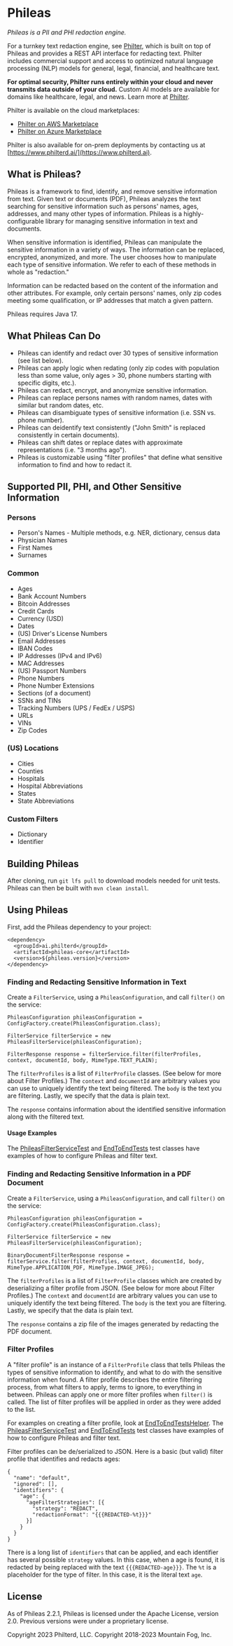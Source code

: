 # Phileas

*Phileas is a PII and PHI redaction engine.*

For a turnkey text redaction engine, see [Philter](https://philterd.ai/philter/), which is built on top of Phileas and provides a REST API interface for redacting text. Philter includes commercial support and access to optimized natural language processing (NLP) models for general, legal, financial, and healthcare text.

**For optimal security, Philter runs entirely within your cloud and never transmits data outside of your cloud.** Custom AI models are available for domains like healthcare, legal, and news. Learn more at [Philter](https://philterd.ai/philter/).

Philter is available on the cloud marketplaces:

* [Philter on AWS Marketplace](https://aws.amazon.com/marketplace/pp/B07YVB8FFT?ref=_ptnr_philterd)
* [Philter on Azure Marketplace](https://azuremarketplace.microsoft.com/en-us/marketplace/apps/philterdllc1687189098111.philter?tab=Overview)

Philter is also available for on-prem deployments by contacting us at [https://www.philterd.ai/](https://www.philterd.ai). 

## What is Phileas?

Phileas is a framework to find, identify, and remove sensitive information from text. Given text or documents (PDF), Phileas analyzes the text searching for sensitive information such as persons' names, ages, addresses, and many other types of information. Phileas is a highly-configurable library for managing sensitive information in text and documents.

When sensitive information is identified, Phileas can manipulate the sensitive information in a variety of ways. The information can be replaced, encrypted, anonymized, and more. The user chooses how to manipulate each type of sensitive information. We refer to each of these methods in whole as "redaction."

Information can be redacted based on the content of the information and other attributes. For example, only certain persons' names, only zip codes meeting some qualification, or IP addresses that match a given pattern.

Phileas requires Java 17.

## What Phileas Can Do

* Phileas can identify and redact over 30 types of sensitive information (see list below).
* Phileas can apply logic when redating (only zip codes with population less than some value, only ages > 30, phone numbers starting with specific digits, etc.).
* Phileas can redact, encrypt, and anonymize sensitive information.
* Phileas can replace persons names with random names, dates with similar but random dates, etc.
* Phileas can disambiguate types of sensitive information (i.e. SSN vs. phone number).
* Phileas can deidentify text consistently ("John Smith" is replaced consistently in certain documents).
* Phileas can shift dates or replace dates with approximate representations (i.e. "3 months ago").
* Phileas is customizable using "filter profiles" that define what sensitive information to find and how to redact it.

## Supported PII, PHI, and Other Sensitive Information

### Persons

* Person's Names - Multiple methods, e.g. NER, dictionary, census data
* Physician Names
* First Names
* Surnames

### Common

* Ages
* Bank Account Numbers
* Bitcoin Addresses
* Credit Cards
* Currency (USD)
* Dates
* (US) Driver's License Numbers
* Email Addresses
* IBAN Codes
* IP Addresses (IPv4 and IPv6)
* MAC Addresses
* (US) Passport Numbers
* Phone Numbers
* Phone Number Extensions
* Sections (of a document)
* SSNs and TINs
* Tracking Numbers (UPS / FedEx / USPS)
* URLs
* VINs
* Zip Codes

### (US) Locations

* Cities
* Counties
* Hospitals
* Hospital Abbreviations
* States
* State Abbreviations

### Custom Filters

* Dictionary
* Identifier

## Building Phileas

After cloning, run `git lfs pull` to download models needed for unit tests. Phileas can then be built with `mvn clean install`.

## Using Phileas


First, add the Phileas dependency to your project:

```
<dependency>
  <groupId>ai.philterd</groupId>
  <artifactId>phileas-core</artifactId>
  <version>${phileas.version}</version>
</dependency>

```

### Finding and Redacting Sensitive Information in Text

Create a `FilterService`, using a `PhileasConfiguration`, and call `filter()` on the service:

```
PhileasConfiguration phileasConfiguration = ConfigFactory.create(PhileasConfiguration.class);

FilterService filterService = new PhileasFilterService(phileasConfiguration);

FilterResponse response = filterService.filter(filterProfiles, context, documentId, body, MimeType.TEXT_PLAIN);
```

The `filterProfiles` is a list of `FilterProfile` classes. (See below for more about Filter Profiles.) The `context` and `documentId` are arbitrary values you can use to uniquely identify the text being filtered. The `body` is the text you are filtering. Lastly, we specify that the data is plain text.

The `response` contains information about the identified sensitive information along with the filtered text.

#### Usage Examples

The [PhileasFilterServiceTest](https://github.com/philterd/phileas/blob/main/phileas-core/src/test/java/io/philterd/test/phileas/services/PhileasFilterServiceTest.java) and [EndToEndTests](https://github.com/philterd/phileas/blob/main/phileas-core/src/test/java/io/philterd/test/phileas/services/EndToEndTests.java) test classes have examples of how to configure Phileas and filter text.

### Finding and Redacting Sensitive Information in a PDF Document

Create a `FilterService`, using a `PhileasConfiguration`, and call `filter()` on the service:

```
PhileasConfiguration phileasConfiguration = ConfigFactory.create(PhileasConfiguration.class);

FilterService filterService = new PhileasFilterService(phileasConfiguration);

BinaryDocumentFilterResponse response = filterService.filter(filterProfiles, context, documentId, body, MimeType.APPLICATION_PDF, MimeType.IMAGE_JPEG);
```

The `filterProfiles` is a list of `FilterProfile` classes which are created by deserializing a filter profile from JSON. (See below for more about Filter Profiles.) The `context` and `documentId` are arbitrary values you can use to uniquely identify the text being filtered. The `body` is the text you are filtering. Lastly, we specify that the data is plain text.

The `response` contains a zip file of the images generated by redacting the PDF document.

### Filter Profiles

A "filter profile" is an instance of a `FilterProfile` class that tells Phileas the types of sensitive information to identify, and what to do with the sensitive information when found. A filter profile describes the entire filtering process, from what filters to apply, terms to ignore, to everything in between. Phileas can apply one or more filter profiles when `filter()` is called. The list of filter profiles will be applied in order as they were added to the list.

For examples on creating a filter profile, look at [EndToEndTestsHelper](https://github.com/philterd/phileas/blob/main/phileas-core/src/test/java/io/philterd/test/phileas/services/EndToEndTestsHelper.java). The [PhileasFilterServiceTest](https://github.com/philterd/phileas/blob/main/phileas-core/src/test/java/io/philterd/test/phileas/services/PhileasFilterServiceTest.java) and [EndToEndTests](https://github.com/philterd/phileas/blob/main/phileas-core/src/test/java/io/philterd/test/phileas/services/EndToEndTests.java) test classes have examples of how to configure Phileas and filter text.

Filter profiles can be de/serialized to JSON. Here is a basic (but valid) filter profile that identifies and redacts ages:

```
{
  "name": "default",
  "ignored": [],
  "identifiers": {
    "age": {
      "ageFilterStrategies": [{
        "strategy": "REDACT",
        "redactionFormat": "{{{REDACTED-%t}}}"
      }]
    }
  }
}
```

There is a long list of `identifiers` that can be applied, and each identifier has several possible `strategy` values. In this case, when a age is found, it is redacted by being replaced with the text `{{{REDACTED-age}}}`. The `%t` is a placeholder for the type of filter. In this case, it is the literal text `age`.

## License

As of Phileas 2.2.1, Phileas is licensed under the Apache License, version 2.0. Previous versions were under a proprietary license.

Copyright 2023 Philterd, LLC.
Copyright 2018-2023 Mountain Fog, Inc.